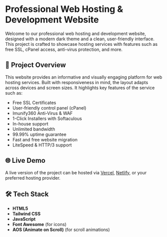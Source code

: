 # Professional Web Hosting & Development Website

Welcome to our professional web hosting and development website, designed with a modern dark theme and a clean, user-friendly interface. This project is crafted to showcase hosting services with features such as free SSL, cPanel access, anti-virus protection, and more.

## 🚀 Project Overview

This website provides an informative and visually engaging platform for web hosting services. Built with responsiveness in mind, the layout adapts across devices and screen sizes. It highlights key features of the service such as:

- Free SSL Certificates
- User-friendly control panel (cPanel)
- Imunify360 Anti-Virus & WAF
- 1-Click Installers with Softaculous
- In-house support
- Unlimited bandwidth
- 99.99% uptime guarantee
- Fast and free website migration
- LiteSpeed & HTTP/3 support

## 🌐 Live Demo

A live version of the project can be hosted via [Vercel](https://vercel.com), [Netlify](https://netlify.com), or your preferred hosting provider.

## 🛠️ Tech Stack

- **HTML5**
- **Tailwind CSS**
- **JavaScript**
- **Font Awesome** (for icons)
- **AOS (Animate on Scroll)** (for scroll animations)
